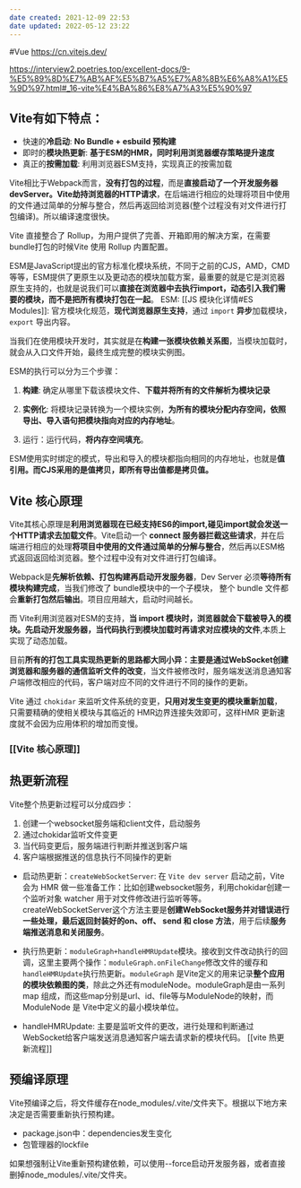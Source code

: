 ```yaml
---
date created: 2021-12-09 22:53
date updated: 2022-05-12 23:22
---
```


#Vue
<https://cn.vitejs.dev/>

<https://interview2.poetries.top/excellent-docs/9-%E5%89%8D%E7%AB%AF%E5%B7%A5%E7%A8%8B%E6%A8%A1%E5%9D%97.html#_16-vite%E4%BA%86%E8%A7%A3%E5%90%97>

## Vite有如下特点：

- 快速的**冷启动**: **No Bundle + esbuild 预构建**
- 即时的**模块热更新**: **基于ESM的HMR，同时利用浏览器缓存策略提升速度**
- 真正的**按需加载**: 利用浏览器ESM支持，实现真正的按需加载

Vite相比于Webpack而言，**没有打包的过程**，而是**直接启动了一个开发服务器devServer。Vite劫持浏览器的HTTP请求**，在后端进行相应的处理将项目中使用的文件通过简单的分解与整合，然后再返回给浏览器(整个过程没有对文件进行打包编译)。所以编译速度很快。

Vite 直接整合了 Rollup，为用户提供了完善、开箱即用的解决方案，在需要bundle打包的时候Vite 使用 Rollup 内置配置。

ESM是JavaScript提出的官方标准化模块系统，不同于之前的CJS，AMD，CMD等等，ESM提供了更原生以及更动态的模块加载方案，最重要的就是它是浏览器原生支持的，也就是说我们可以**直接在浏览器中去执行import，动态引入我们需要的模块，而不是把所有模块打包在一起**。
ESM: [[JS 模块化详情#ES Modules]]: 官方模块化规范，**现代浏览器原生支持**，通过 `import` **异步**加载模块，`export` 导出内容。

当我们在使用模块开发时，其实就是在**构建一张模块依赖关系图**，当模块加载时，就会从入口文件开始，最终生成完整的模块实例图。

ESM的执行可以分为三个步骤：

1. **构建**: 确定从哪里下载该模块文件、**下载并将所有的文件解析为模块记录**

2. **实例化**: 将模块记录转换为一个模块实例，**为所有的模块分配内存空间，依照导出、导入语句把模块指向对应的内存地址**。

3. 运行：运行代码，**将内存空间填充**。

ESM使用实时绑定的模式，导出和导入的模块都指向相同的内存地址，也就是**值引用。而CJS采用的是值拷贝，即所有导出值都是拷贝值。**

## Vite 核心原理

Vite其核心原理是**利用浏览器现在已经支持ES6的import,碰见import就会发送一个HTTP请求去加载文件**。Vite启动一个 **connect 服务器拦截这些请求**，并在后端进行相应的处理**将项目中使用的文件通过简单的分解与整合**，然后再以ESM格式返回返回给浏览器。整个过程中没有对文件进行打包编译。

Webpack是**先解析依赖、打包构建再启动开发服务器**，Dev Server 必须**等待所有模块构建完成**，当我们修改了 bundle模块中的一个子模块， 整个 bundle 文件都会**重新打包然后输出**。项目应用越大，启动时间越长。

而 Vite利用浏览器对ESM的支持，**当 import 模块时，浏览器就会下载被导入的模块。先启动开发服务器，当代码执行到模块加载时再请求对应模块的文件**,本质上实现了动态加载。

目前**所有的打包工具实现热更新的思路都大同小异：主要是通过WebSocket创建浏览器和服务器的通信监听文件的改变**，当文件被修改时，服务端发送消息通知客户端修改相应的代码，客户端对应不同的文件进行不同的操作的更新。

Vite 通过 `chokidar` 来监听文件系统的变更，**只用对发生变更的模块重新加载**， 只需要精确的使相关模块与其临近的 HMR边界连接失效即可，这样HMR 更新速度就不会因为应用体积的增加而变慢。
### [[Vite 核心原理]]


## 热更新流程

Vite整个热更新过程可以分成四步：

1. 创建一个websocket服务端和client文件，启动服务
2. 通过chokidar监听文件变更
3. 当代码变更后，服务端进行判断并推送到客户端
4. 客户端根据推送的信息执行不同操作的更新

- 启动热更新：`createWebSocketServer`: 在 `Vite dev server` 启动之前，Vite 会为 HMR 做一些准备工作：比如创建websocket服务，利用chokidar创建一个监听对象 watcher 用于对文件修改进行监听等等。createWebSocketServer这个方法主要是**创建WebSocket服务并对错误进行一些处理，最后返回封装好的on、off、 send 和 close 方法**，用于后续**服务端推送消息和关闭服务**。

- 执行热更新：`moduleGraph+handleHMRUpdate`模块。接收到文件改动执行的回调，这里主要两个操作：`moduleGraph.onFileChange`修改文件的缓存和`handleHMRUpdate`执行热更新。`moduleGraph` 是Vite定义的用来记录**整个应用的模块依赖图的类**，除此之外还有moduleNode。moduleGraph是由一系列 map 组成，而这些map分别是url、id、file等与ModuleNode的映射，而ModuleNode 是 Vite中定义的最小模块单位。

- handleHMRUpdate: 主要是监听文件的更改，进行处理和判断通过WebSocket给客户端发送消息通知客户端去请求新的模块代码。
[[vite 热更新流程]]
## 预编译原理

Vite预编译之后，将文件缓存在node_modules/.vite/文件夹下。根据以下地方来决定是否需要重新执行预构建。

- package.json中：dependencies发生变化
- 包管理器的lockfile

如果想强制让Vite重新预构建依赖，可以使用--force启动开发服务器，或者直接删掉node_modules/.vite/文件夹。

